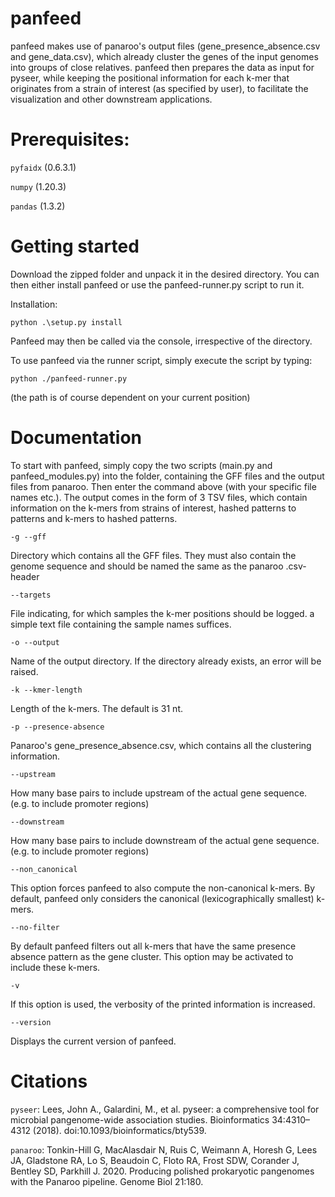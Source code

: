 # panfeed

panfeed makes use of panaroo's output files (gene_presence_absence.csv and gene_data.csv), which already cluster the genes of the input genomes into groups of close relatives.
panfeed then prepares the data as input for pyseer, while keeping the positional information for each k-mer that originates from a strain of interest (as specified by user), to facilitate the visualization and other downstream applications.

# Prerequisites:
`pyfaidx` (0.6.3.1)

`numpy` (1.20.3)

`pandas` (1.3.2)

# Getting started
Download the zipped folder and unpack it in the desired directory. You can then either install panfeed or use the panfeed-runner.py script to run it.

Installation:

	python .\setup.py install

Panfeed may then be called via the console, irrespective of the directory.


To use panfeed via the runner script, simply execute the script by typing:

	python ./panfeed-runner.py
	
(the path is of course dependent on your current position)



# Documentation
To start with panfeed, simply copy the two scripts (main.py and panfeed_modules.py) into the folder, containing the GFF files and the output files from panaroo. Then enter the command above (with your specific file names etc.).
The output comes in the form of 3 TSV files, which contain information on the k-mers from strains of interest, hashed patterns to patterns and k-mers to hashed patterns.

	-g --gff
Directory which contains all the GFF files. They must also contain the genome sequence and should be named the same as the panaroo .csv-header

	--targets
File indicating, for which samples the k-mer positions should be logged. a simple text file containing the sample names suffices.

	-o --output
Name of the output directory. If the directory already exists, an error will be raised.

	-k --kmer-length
Length of the k-mers. The default is 31 nt. 

	-p --presence-absence
Panaroo's gene_presence_absence.csv, which contains all the clustering information.

	--upstream
How many base pairs to include upstream of the actual gene sequence. (e.g. to include promoter regions)

	--downstream
How many base pairs to include downstream of the actual gene sequence. (e.g. to include promoter regions)

	--non_canonical
This option forces panfeed to also compute the non-canonical k-mers. By default, panfeed only considers the canonical (lexicographically smallest) k-mers.

	--no-filter
By default panfeed filters out all k-mers that have the same presence absence pattern as the gene cluster. This option may be activated to include these k-mers.

	-v
If this option is used, the verbosity of the printed information is increased.

	--version
Displays the current version of panfeed.

# Citations
`pyseer`: Lees, John A., Galardini, M., et al. pyseer: a comprehensive tool for microbial pangenome-wide association studies. Bioinformatics 34:4310–4312 (2018). doi:10.1093/bioinformatics/bty539.

`panaroo`: Tonkin-Hill G, MacAlasdair N, Ruis C, Weimann A, Horesh G, Lees JA, Gladstone RA, Lo S, Beaudoin C, Floto RA, Frost SDW, Corander J, Bentley SD, Parkhill J. 2020. Producing polished prokaryotic pangenomes with the Panaroo pipeline. Genome Biol 21:180.
